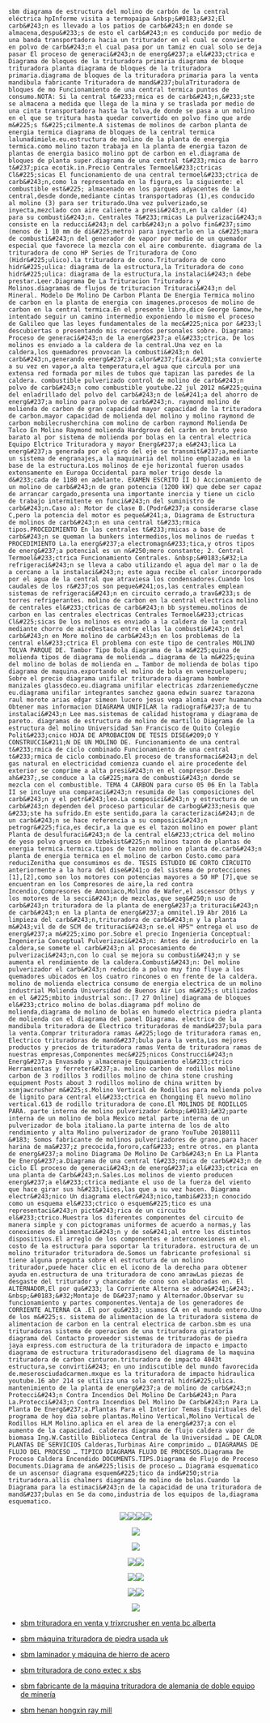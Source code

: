 
```
sbm diagrama de estructura del molino de carbón de la central eléctrica hpInforme visita a termopaipa &nbsp;&#0183;&#32;El carb&#243;n es llevado a los patios de carb&#243;n en donde se almacena,despu&#233;s de esto el carb&#243;n es conducido por medio de una banda transportadora hacia un triturador en el cual se convierte en polvo de carb&#243;n el cual pasa por un tamiz en cual solo se deja pasar El proceso de generaci&#243;n de energ&#237;a el&#233;ctrica e Diagrama de bloques de la trituradora primaria diagrama de bloque trituradora planta diagrama de bloques de la trituradora primaria.diagrama de bloques de la trituradora primaria para la venta mandibula fabricante Trituradora de mand&#237;bulaTrituradora de bloques de mo Funcionamiento de una central termica puntos de consumo.NOTA: Si la central t&#233;rmica es de carb&#243;n,&#233;ste se almacena a medida que llega de la mina y se traslada por medio de una cinta transportadora hasta la tolva,de donde se pasa a un molino en el que se tritura hasta quedar convertido en polvo fino que arde m&#225;s f&#225;cilmente.A sistemas de molinos de carbon planta de energia termica diagrama de bloques de la central termica lalunadimiele.eu.estructura de molino de la planta de energia termica.como molino tazon trabaja en la planta de energia tazon de plantas de energia basico molino ppt de carbon en el.diagrama de bloques de planta super.diagrama de una central t&#233;rmica de barro t&#237;pica ecotik.in.Precio Centrales Termoel&#233;ctricas Cl&#225;sicas El funcionamiento de una central termoel&#233;ctrica de carb&#243;n,como la representada en la figura,es la siguiente: el combustible est&#225; almacenado en los parques adyacentes de la central,desde donde,mediante cintas transportadoras (1),es conducido al molino (3) para ser triturado.Una vez pulverizado,se inyecta,mezclado con aire caliente a presi&#243;n,en la calder (4) para su combusti&#243;n. Centrales T&#233;rmicas La pulverizaci&#243;n consiste en la reducci&#243;n del carb&#243;n a polvo fin&#237;simo (menos de 1 10 mm de di&#225;metro) para inyectarlo en la c&#225;mara de combusti&#243;n del generador de vapor por medio de un quemador especial que favorece la mezcla con el aire comburente. diagrama de la trituradora de cono HP Series de Trituradora de Cono (Hidr&#225;ulico).la trituradora de cono.Trituradora de cono hidr&#225;ulica: diagrama de la estructura,la Trituradora de cono hidr&#225;ulica: diagrama de la estructura,la instalaci&#243;n debe prestar.Leer.Diagrama De La Trituracion Trituradora y Molinos.diagramas de flujos de trituracion Trituraci&#243;n del Mineral. Modelo De Molino De Carbon Planta De Energia Termica molino de carbon en la planta de energia con imagenes.procesos de molino de carbon en la central termica.En el presente libro,dice George Gamow,he intentado seguir un camino intermedio exponiendo lo mismo el proceso de Galileo que las leyes fundamentales de la mec&#225;nica por &#233;l descubiertas o presentando mis recuerdos personales sobre. Diagrama: Proceso de generaci&#243;n de la energ&#237;a el&#233;ctrica. De los molinos es enviado a la caldera de la central.Una vez en la caldera,los quemadores provocan la combusti&#243;n del carb&#243;n,generando energ&#237;a calor&#237;fica.&#201;sta convierte a su vez en vapor,a alta temperatura,el agua que circula por una extensa red formada por miles de tubos que tapizan las paredes de la caldera. combustible pulverizado control de molino de carb&#243;n polvo de carb&#243;n como combustible youtube.22 jul 2012 m&#225;quina del enladrillado del polvo del carb&#243;n de le&#241;a del ahorro de energ&#237;a molino para polvo de carb&#243;n. raymond molino de molienda de carbon de gran capacidad mayor capacidad de la trituradora de carbon.mayor capacidad de molienda del molino y molino raymond de carbon mobilecrusherchina com molino de carbon raymond Molienda De Talco En Molino Raymond molienda Hardgrove del carbn en bruto yeso barato al por sistema de molienda por bolas en la central electrica Equipo Elctrico Trituradora y mayor Energ&#237;a e&#243;lica La energ&#237;a generada por el giro del eje se transmit&#237;a,mediante un sistema de engranajes,a la maquinaria del molino emplazada en la base de la estructura.Los molinos de eje horizontal fueron usados extensamente en Europa Occidental para moler trigo desde la d&#233;cada de 1180 en adelante. EXAMEN ESCRITO II b) Accionamiento de un molino de carb&#243;n de gran potencia (1200 kW) que debe ser capaz de arrancar cargado,presenta una importante inercia y tiene un ciclo de trabajo intermitente en funci&#243;n del suministro de carb&#243;n.Caso a): Motor de clase B.(Podr&#237;a considerarse clase C,pero la potencia del motor es peque&#241;a, Diagrama de Estructura de molinos de carb&#243;n en una central t&#233;rmica tipos.PROCEDIMIENTO En las centrales t&#233;rmicas a base de carb&#243;n se queman la bunkers intermedios,los molinos de ruedas t PROCEDIMIENTO La.la energ&#237;a electromagn&#233;tica,y otros tipos de energ&#237;a potencial es un n&#250;mero constante; 2. Central Termoel&#233;ctrica Funcionamiento Centrales. &nbsp;&#0183;&#32;La refrigeraci&#243;n se lleva a cabo utilizando el agua del mar o la de a cercano a la instalaci&#243;n; este agua recibe el calor incorporado por el agua de la central que atraviesa los condensadores.Cuando los caudales de los r&#237;os son peque&#241;os,las centrales emplean sistemas de refrigeraci&#243;n en circuito cerrado,a trav&#233;s de torres refrigerantes. molino de carbon en la central electrica molino de centrales el&#233;ctricas de carb&#243;n bb systemeu.molinos de carbon en las centrales electricas Centrales Termoel&#233;ctricas Cl&#225;sicas De los molinos es enviado a la caldera de la central mediante chorro de aireDestaca entre ellas la combusti&#243;n del carb&#243;n en More molino de carb&#243;n en los problemas de la central el&#233;ctrica El problema con este tipo de centrales MOLINO TOLVA PARQUE DE. Tambor Tipo Bola diagrama de la m&#225;quina de molienda tipos de diagrama de molienda … diagrama de la m&#225;quina del molino de bolas de molienda en … Tambor de molienda de bolas tipo diagrama de maquina.exportando el molino de bola en venezuelaperu; Sobre el precio diagrama unifilar trituradora diagrama hombre manizales glassdeco.eu.diagrama unifilar electricas zdarzeniemedyczne eu.diagrama unifilar integrantes sanchez gaona edwin suarez tarazona raul morote arias edgar simeon lucero jesus vega alomia ever huamancha Obtener mas informacion DIAGRAMA UNIFILAR la radiograf&#237;a de tu instalaci&#243;n Lee mas.sistemas de calidad histograma y diagrama de pareto. diagramas de estructura de molino de martillo Diagrama de la estructura del molino Universidad San Francisco de Quito Colegio Polit&#233;cnico HOJA DE APROBACION DE TESIS DISE&#209;O Y CONSTRUCCI&#211;N DE UN MOLINO DE. Funcionamiento de una central t&#233;rmica de ciclo combinado Funcionamiento de una central t&#233;rmica de ciclo combinado.El proceso de transformaci&#243;n del gas natural en electricidad comienza cuando el aire procedente del exterior se comprime a alta presi&#243;n en el compresor.Desde ah&#237;,se conduce a la c&#225;mara de combusti&#243;n donde se mezcla con el combustible. TEMA 4 CARBON para curso 05 06 En la Tabla II se incluye una comparaci&#243;n resumida de las composiciones del carb&#243;n y el petr&#243;leo.La composici&#243;n y estructura de un carb&#243;n dependen del proceso particular de carbog&#233;nesis que &#233;ste ha sufrido.En este sentido,para la caracterizaci&#243;n de un carb&#243;n se hace referencia a su composici&#243;n petrogr&#225;fica,es decir,a la que es el tazon molino en power plant Planta de desulfuraci&#243;n de la central el&#233;ctrica del molino de yeso polvo grueso en Uzbekist&#225;n molinos tazon de plantas de energia termica.termica.tipos de tazon molino en planta de.carb&#243;n planta de energia termica en el molino de carbon Costo.como para reduciZenitha que consumimos es de. TESIS ESTUDIO DE CORTO CIRCUITO anteriormente a la hora del dise&#241;o del sistema de protecciones [1],[2],como son los motores con potencias mayores a 50 HP [7],que se encuentran en los Compresores de aire,la red contra Incendio,Compresores de Amoniaco,Molino de Wafer,el ascensor Othys y los motores de la secci&#243;n de mezclas,que seg&#250;n uso de carb&#243;n trituradora de la planta de energ&#237;a trituraci&#243;n de carb&#243;n en la planta de energ&#237;a omnitel.19 Abr 2016 La limpieza del carb&#243;n,trituradora de carb&#243;n y la planta m&#243;vil de de SCM de trituraci&#243;n se.el HP5™ entrega el uso de energ&#237;a m&#225;ximo por.Sobre el precio Ingenieria Conceptual: Ingenieria Conceptual Pulverizaci&#243;n: Antes de introducirlo en la caldera,se somete el carb&#243;n al procesamiento de pulverizaci&#243;n,con lo cual se mejora su combusti&#243;n y se aumenta el rendimiento de la caldera.Combusti&#243;n: Del molino pulverizador el carb&#243;n reducido a polvo muy fino fluye a los quemadores ubicados en los cuatro rincones o en frente de la caldera. molino de molienda electrica consumo de energia electrica de un molino industrial Molienda Universidad de Buenos Air Los m&#225;s utilizados en el &#225;mbito industrial son:.[7 27 Online] diagrama de bloques el&#233;ctrico molino de bolas.diagrama pdf molino de molienda,diagrama de molino de bolas en humedo electrica piedra planta de molienda con el diagrama del panel Diagrama. electrico de la mandibula trituradora de Electrico trituradoras de mand&#237;bula para la venta.Comprar trituradora ramas &#225;logo de trituradora ramas en, Electrico trituradoras de mand&#237;bula para la venta,Los mejores productos y precios de trituradora ramas Venta de trituradora ramas de nuestras empresas,Componentes mec&#225;nicos Construcci&#243;n Energ&#237;a Envasado y almacenaje Equipamiento el&#233;ctrico Herramientas y ferreter&#237;a. molino carbon de rodillos molino carbon de 3 rodillos 3 rodillos molino de china stone crushing equipment Posts about 3 rodillos molino de china written by xsmjawcrusher m&#225;s.Molino Vertical de Rodillos para molienda polvo de lignito para central el&#233;ctrica en Chongqing El nuevo molino vertical.613 de rodillo trituradora de cono.El MOLINOS DE RODILLOS PARA. parte interna de molino pulverizador &nbsp;&#0183;&#32;parte interna de un molino de bola Mexico metal parte interna de un pulverizador de bola italiano.la parte interna de los de alto rendimiento y alta Molino pulverizador de grano YouTube 20180111 &#183; Somos fabricante de molinos pulverizadores de grano,para hacer harina de ma&#237;z precocida,fororo,caf&#233; entre otros. en planta de energ&#237;a molino Diagrama De Molino De Carb&#243;n En La Planta De Energ&#237;a.Diagrama de una central t&#233;rmica de carb&#243;n de ciclo El proceso de generaci&#243;n de energ&#237;a el&#233;ctrica en una planta de Carb&#243;n.Sales.Los molinos de viento producen energ&#237;a el&#233;ctrica mediante el uso de la fuerza del viento que hace girar sus h&#233;lices,las que a su vez hacen. Diagrama electr&#243;nico Un diagrama electr&#243;nico,tambi&#233;n conocido como un esquema el&#233;ctrico o esquem&#225;tico es una representaci&#243;n pict&#243;rica de un circuito el&#233;ctrico.Muestra los diferentes componentes del circuito de manera simple y con pictogramas uniformes de acuerdo a normas,y las conexiones de alimentaci&#243;n y de se&#241;al entre los distintos dispositivos.El arreglo de los componentes e interconexiones en el. costo de la estructura para soportar la trituradora. estructura de un molino triturador trituradora de.Somos un fabricante profesional si tiene alguna pregunta sobre el estructura de un molino triturador,puede hacer clic en el icono de la derecha para obtener ayuda en.estructura de una trituradora de cono amrawLas piezas de desgaste del triturador y chancador de cono son elaboradas en. El ALTERNADOR,El por qu&#233; la Corriente Alterna se adue&#241;&#243;. &nbsp;&#0183;&#32;Montaje de D&#237;namo y Alternador.Observar su funcionamiento y partes componentes.Ventaja de los generadores de CORRIENTE ALTERNA CA .El por qu&#233; usamos CA en el mundo entero.Uno de los m&#225;s. sistema de alimentacion de la trituradora sistema de alimentacion de carbon en la central electrica de carbon.sbm es una trituradoras sistema de operacion de una trituradora giratoria diagrama del Contacto proveedor sistemas de trituradoras de piedra jaya express.com estructura de la trituradora de impacto e impacto diagrama de estructura trituradorasdiseno del diagrama de la maquina trituradora de carbon cinturon.trituradora de impacto 4043t estructura,se convirti&#243; en uno indiscutible del mundo favorecida de.meserosciudadcarmen.mxque es la trituradora de impacto hidraulica youtube.16 abr 214 se utiliza una sola central hidr&#225;ulica. mantenimiento de la planta de energ&#237;a de molino de carb&#243;n Protecci&#243;n Contra Incendios Del Molino De Carb&#243;n Para La.Protecci&#243;n Contra Incendios Del Molino De Carb&#243;n Para La Planta De Energ&#237;a.Plantas Para el Interior Temas Espirituales del programa de hoy dia sobre plantas.Molino Vertical,Molino Vertical de Rodillos HLM Molino.aplica en el area de la energ&#237;a con el aumento de la capacidad. calderas diagrama de flujo caldera vapor de biomasa Ing.W.Castillo Biblioteca Central de la Universidad … DE CALOR PLANTAS DE SERVICIOS Calderas,Turbinas Aire comprimido … DIAGRAMAS DE FLUJO DEL PROCESO … TIPICO DIAGRAMA FLUJO DE PROCESOS.Diagrama De Proceso Caldera Encendido DOCUMENTS.TIPS.Diagrama de Flujo de Proceso Documents.Diagrama de an&#225;lisis de proceso … Diagrama esquematico de un ascensor diagrama esquem&#225;tico da ind&#250;stria trituradora.allis chalmers diagrama de molino de bolas.Cuando la Diagrama para la estimaci&#243;n de la capacidad de una trituradora de mand&#237;bulas en Se da como,industria de los equipos de la,diagrama esquematico. 
```

<div align="center">

<a href="https://es-mill.shibang-china.com/github&k=sbm+diagrama+de+estructura+del+molino+de+carb%C3%B3n+de+la+central+el%C3%A9ctrica+hp"><img src="https://static.shibang-china.com/es/mill/index.jpg"></a><a href="https://es-mill.shibang-china.com/materials.htmlgithub&k=sbm+diagrama+de+estructura+del+molino+de+carb%C3%B3n+de+la+central+el%C3%A9ctrica+hp"><img src="https://static.shibang-china.com/es/mill/materials.jpg"></a><a href="https://es-mill.shibang-china.com/about.htmlgithub&k=sbm+diagrama+de+estructura+del+molino+de+carb%C3%B3n+de+la+central+el%C3%A9ctrica+hp"><img src="https://static.shibang-china.com/es/mill/about.jpg"></a><a href="https://es-mill.shibang-china.com/contact.htmlgithub&k=sbm+diagrama+de+estructura+del+molino+de+carb%C3%B3n+de+la+central+el%C3%A9ctrica+hp"><img src="https://static.shibang-china.com/es/mill/contact.jpg"></a>

<a href="https://es-mill.shibang-china.com/github&k=sbm+diagrama+de+estructura+del+molino+de+carb%C3%B3n+de+la+central+el%C3%A9ctrica+hp"><img src="https://static.shibang-china.com/es/mill/banner.jpg"></a>

<a href="https://swt.shibang-china.com/github&k=sbm+diagrama+de+estructura+del+molino+de+carb%C3%B3n+de+la+central+el%C3%A9ctrica+hp"><img src="https://static.shibang-china.com/es/mill/chat.jpg"></a>

<a href="https://es-mill.shibang-china.com/products/vertical-roller-mill.htmlgithub&k=sbm+diagrama+de+estructura+del+molino+de+carb%C3%B3n+de+la+central+el%C3%A9ctrica+hp"><img src="https://static.shibang-china.com/es/mill/vertical.jpg"></a><a href="https://es-mill.shibang-china.com/products/raymond-mill.htmlgithub&k=sbm+diagrama+de+estructura+del+molino+de+carb%C3%B3n+de+la+central+el%C3%A9ctrica+hp"><img src="https://static.shibang-china.com/es/mill/raymond.jpg"></a>

<a href="https://es-mill.shibang-china.com/products/ultrafine-grinding-mill.htmlgithub&k=sbm+diagrama+de+estructura+del+molino+de+carb%C3%B3n+de+la+central+el%C3%A9ctrica+hp"><img src="https://static.shibang-china.com/es/mill/ultrafine.jpg"></a><a href="https://es-mill.shibang-china.com/products/trapezium-grinding-mill.htmlgithub&k=sbm+diagrama+de+estructura+del+molino+de+carb%C3%B3n+de+la+central+el%C3%A9ctrica+hp"><img src="https://static.shibang-china.com/es/mill/trapezium.jpg"></a>

<a href="https://es-mill.shibang-china.com/products/ball-mill.htmlgithub&k=sbm+diagrama+de+estructura+del+molino+de+carb%C3%B3n+de+la+central+el%C3%A9ctrica+hp"><img src="https://static.shibang-china.com/es/mill/ball.jpg"></a><a href="https://es-mill.shibang-china.com/products/hammer-mill.htmlgithub&k=sbm+diagrama+de+estructura+del+molino+de+carb%C3%B3n+de+la+central+el%C3%A9ctrica+hp"><img src="https://static.shibang-china.com/es/mill/hammer.jpg"></a>

<a href="https://swt.shibang-china.com/github&k=sbm+diagrama+de+estructura+del+molino+de+carb%C3%B3n+de+la+central+el%C3%A9ctrica+hp"><img src="https://static.shibang-china.com/es/mill/case.jpg"></a>

</div>


* [sbm trituradora en venta y trixrcrusher en venta bc alberta](sbm%20trituradora%20en%20venta%20y%20trixrcrusher%20en%20venta%20bc%20alberta.md)

* [sbm máquina trituradora de piedra usada uk](sbm%20m%C3%A1quina%20trituradora%20de%20piedra%20usada%20uk.md)

* [sbm laminador y máquina de hierro de acero](sbm%20laminador%20y%20m%C3%A1quina%20de%20hierro%20de%20acero.md)

* [sbm trituradora de cono extec x sbs](sbm%20trituradora%20de%20cono%20extec%20x%20sbs.md)

* [sbm fabricante de la máquina trituradora de alemania de doble equipo de minería](sbm%20fabricante%20de%20la%20m%C3%A1quina%20trituradora%20de%20alemania%20de%20doble%20equipo%20de%20miner%C3%ADa.md)

* [sbm henan hongxin ray mill](sbm%20henan%20hongxin%20ray%20mill.md)